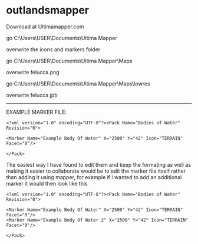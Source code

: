 # outlandsmapper

Download at Ultimamapper.com

go C:\Users\USER\Documents\Ultima Mapper

overwrite the icons and markers folder

go C:\Users\USER\Documents\Ultima Mapper\Maps

overwrite felucca.png

go C:\Users\USER\Documents\Ultima Mapper\Maps\lowres

overwrite felucca.jpb

---------------------------------------------------------

EXAMPLE MARKER FILE:

```
<?xml version="1.0" encoding="UTF-8"?><Pack Name="Bodies of Water" Revision="0">

<Marker Name="Example Body Of Water" X="2500" Y="42" Icon="TERRAIN" Facet="0"/>

</Pack>
```

The easiest way I have found to edit them and keep the formating as well as making it easier to collaborate would be to edit the marker file itself rather than adding it using mapper, for example if i wanted to add an additional marker it would then look like this

```
<?xml version="1.0" encoding="UTF-8"?><Pack Name="Bodies of Water" Revision="0">

<Marker Name="Example Body Of Water" X="2500" Y="42" Icon="TERRAIN" Facet="0"/>
<Marker Name="Example Body Of Water 2" X="2500" Y="42" Icon="TERRAIN" Facet="0"/>

</Pack>
```
